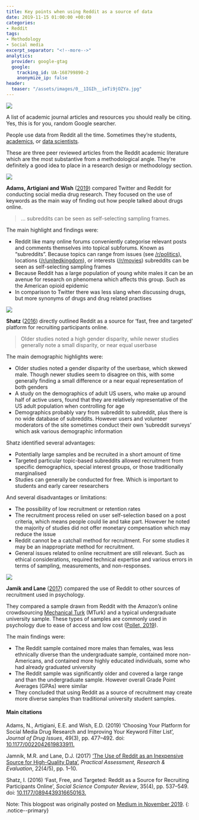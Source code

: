 ```yaml
---
title: Key points when using Reddit as a source of data
date: 2019-11-15 01:00:00 +00:00
categories:
- Reddit
tags:
- Methodology
- Social media
excerpt_separator: "<!--more-->"
analytics:
  provider: google-gtag
  google:
    tracking_id: UA-168799890-2
    anonymize_ip: false
header:
  teaser: "/assets/images/0__1IGIh__ieTi9jOZYa.jpg"
---
```


![](/assets/images/0__1IGIh__ieTi9jOZYa.jpg)

A list of academic journal articles and resources you should really be citing.
Yes, this is for you, random Google searcher.

People use data from Reddit all the time. Sometimes they’re students, [academics](https://medium.com/@naiyanjones/reddit-and-academic-research-aa03f247e310), or [data scientists](https://towardsdatascience.com/a-systematized-literature-review-of-reddit-dd2acbe6ebc4).

These are three peer reviewed articles from the Reddit academic literature which are the most substantive from a methodological angle. They’re definitely a good idea to place in a research design or methodology section.

![](/assets/images/1__6dAXo18vmZ3KiR75TE2XwQ.png)

**Adams, Artigiani and Wish** ([2019](https://journals.sagepub.com/doi/abs/10.1177/0022042619833911)) compared Twitter and Reddit for conducting social media drug research. They focused on the use of keywords as the main way of finding out how people talked about drugs online.

> … subreddits can be seen as self-selecting sampling frames.

The main highlight and findings were:

*   Reddit like many online forums conveniently categorise relevant posts and comments themselves into topical subforums. Known as “subreddits”. Because topics can range from issues (see [/r/politics](https://www.reddit.com/r/politics/)), locations ([/r/unitedkingdom](https://www.reddit.com/r/unitedkingdom/)), or interests ([/r/movies](https://www.reddit.com/r/movies/)) subreddits can be seen as self-selecting sampling frames
*   Because Reddit has a large population of young white males it can be an avenue for research on phenomena which affects this group. Such as the American opioid epidemic
*   In comparison to Twitter there was less slang when discussing drugs, but more synonyms of drugs and drug related practises

![](/assets/images/0__Exgp6zZBuE3mW1vc.jpg)

**Shatz** ([2016](https://journals.sagepub.com/doi/abs/10.1177/0894439316650163?journalCode=ssce)) directly outlined Reddit as a source for ‘fast, free and targeted’ platform for recruiting participants online.

> Older studies noted a high gender disparity, while newer studies generally note a small disparity, or near equal userbase

The main demographic highlights were:

*   Older studies noted a gender disparity of the userbase, which skewed male. Though newer studies seem to disagree on this, with some generally finding a small difference or a near equal representation of both genders
*   A study on the demographics of adult US users, who make up around half of active users, found that they are relatively representative of the US adult population when controlling for age
*   Demographics probably vary from subreddit to subreddit, plus there is no wide database of subreddits. However users and volunteer moderators of the site sometimes conduct their own ‘subreddit surveys’ which ask various demographic information

Shatz identified several advantages:

*   Potentially large samples and be recruited in a short amount of time
*   Targeted particular topic-based subreddits allowed recruitment from specific demographics, special interest groups, or those traditionally marginalised
*   Studies can generally be conducted for free. Which is important to students and early career researchers

And several disadvantages or limitations:

*   The possibility of low recruitment or retention rates
*   The recruitment process relied on user self-selection based on a post criteria, which means people could lie and take part. However he noted the majority of studies did not offer monetary compensation which may reduce the issue
*   Reddit cannot be a catchall method for recruitment. For some studies it may be an inappropriate method for recruitment.
*   General issues related to online recruitment are still relevant. Such as ethical considerations, required technical expertise and various errors in terms of sampling, measurements, and non-responses.

![](/assets/images/0__cf__s0O2Jn8tav3TM.jpg)

**Jamik and Lane** ([2017](https://pareonline.net/getvn.asp?v=22&n=5)) compared the use of Reddit to other sources of recruitment used in psychology.

They compared a sample drawn from Reddit with the Amazon’s online crowdsourcing [Mechanical Turk](https://www.mturk.com/) (MTurk) and a typical undergraduate university sample. These types of samples are commonly used in psychology due to ease of access and low cost ([Pollet, 2019](https://link.springer.com/article/10.1007/s40806-019-00192-2)).

The main findings were:

*   The Reddit sample contained more males than females, was less ethnically diverse than the undergraduate sample, contained more non-Americans, and contained more highly educated individuals, some who had already graduated university
*   The Reddit sample was significantly older and covered a large range and than the undergraduate sample. However overall Grade Point Averages (GPAs) were similar
*   They concluded that using Reddit as a source of recruitment may create more diverse samples than traditional university student samples.

#### Main citations

Adams, N., Artigiani, E.E. and Wish, E.D. (2019) ‘Choosing Your Platform for Social Media Drug Research and Improving Your Keyword Filter List’, _Journal of Drug Issues_, 49(3), pp. 477–492. doi: [10.1177/0022042619833911.](https://journals.sagepub.com/doi/abs/10.1177/0022042619833911)

Jamnik, M.R. and Lane, D.J. (2017) [‘The Use of Reddit as an Inexpensive Source for High-Quality Data’](https://pareonline.net/getvn.asp?v=22&n=5), _Practical Assessment, Research & Evaluation_, 22(4/5), pp. 1–10.

Shatz, I. (2016) ‘Fast, Free, and Targeted: Reddit as a Source for Recruiting Participants Online’, _Social Science Computer Review_, 35(4), pp. 537–549. doi: [10.1177/0894439316650163.](https://journals.sagepub.com/doi/10.1177/0894439316650163)

Note: This blogpost was originally posted on [Medium in November 2019](https://medium.com/@naiyanjones/key-points-when-using-reddit-as-a-source-of-data-4f943918913f).
{: .notice--primary}

